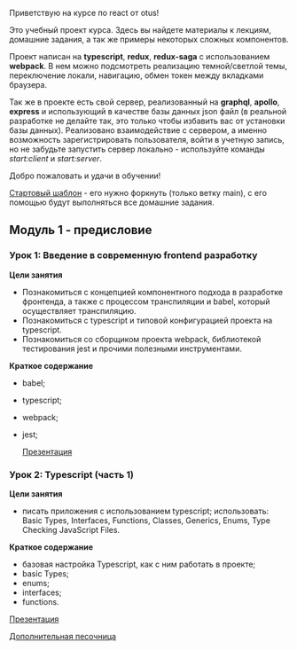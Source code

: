 Приветствую на курсе по react от otus!

Это учебный проект курса. Здесь вы найдете материалы к лекциям, домашние задания, а так же примеры некоторых сложных компонентов.

Проект написан на **typescript**, **redux**, **redux-saga** с использованием **webpack**. В нем можно подсмотреть реализацию темной/светлой темы, переключение локали, навигацию, обмен токен между вкладками браузера.

Так же в проекте есть свой сервер, реализованный на **graphql**, **apollo**, **express** и использующий в качестве базы данных json файл (в реальной разработке не делайте так, это только чтобы избавить вас от установки базы данных). Реализовано взаимодействие с сервером, а именно возможность зарегистрировать пользователя, войти в учетную запись, но не забудьте запустить сервер локально - используйте команды _start:client_ и _start:server_.

Добро пожаловать и удачи в обучении!

[Стартовый шаблон](https://github.com/spirit-drive/react-start-template) - его нужно форкнуть (только ветку main), с его помощью будут выполняться все домашние задания.

## Модуль 1 - предисловие

### Урок 1: Введение в современную frontend разработку

**Цели занятия**
- Познакомиться с концепцией компонентного подхода в разработке фронтенда, а также с процессом транспиляции и babel, который осуществляет транспиляцию.
- Познакомиться с typescript и типовой конфигурацией проекта на typescript.
- Познакомиться со сборщиком проекта webpack, библиотекой тестирования jest и прочими полезными инструментами.

**Краткое содержание**
- babel;
- typescript;
- webpack;
- jest;


  [Презентация](https://docs.google.com/presentation/d/1Az2Y5ltjlz-YK2dyfya2ReMhum1SiomGGyM5m5b3XPU/edit?usp=sharing)

### Урок 2: Typescript (часть 1)

**Цели занятия**
- писать приложения с использованием typescript;
  использовать: Basic Types, Interfaces, Functions, Classes, Generics, Enums, Type Checking JavaScript Files.

**Краткое содержание**
- базовая настройка Typescript, как с ним работать в проекте;
- basic Types;
- enums;
- interfaces;
- functions.

[Презентация](https://drive.google.com/file/d/1JsIhJGOIc-ibbmxpK0-7wkViMZbg3gOX/view)

[Дополнительная песочница](https://codesandbox.io/s/typescript-1-hfer2p?file=/src/basis.ts:7265-7308)